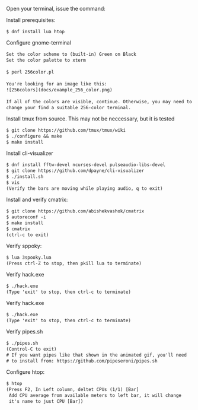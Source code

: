 Open your terminal, issue the command:


Install prerequisites:

    $ dnf install lua htop

Configure gnome-terminal

    Set the color scheme to (built-in) Green on Black
    Set the color palette to xterm

    $ perl 256color.pl

    You're looking for an image like this:
    ![256colors](docs/example_256_color.png)
    
    If all of the colors are visible, continue. Otherwise, you may need to
    change your find a suitable 256-color terminal.

Install tmux from source. This may not be neccessary, but it is tested

    $ git clone https://github.com/tmux/tmux/wiki
    $ ./configure && make
    $ make install

Install cli-visualizer

    $ dnf install fftw-devel ncurses-devel pulseaudio-libs-devel
    $ git clone https://github.com/dpayne/cli-visualizer
    $ ./install.sh
    $ vis
    (Verify the bars are moving while playing audio, q to exit)

Install and verify cmatrix:

    $ git clone https://github.com/abishekvashok/cmatrix
    $ autoreconf -i
    $ make install
    $ cmatrix
    (ctrl-c to exit)



Verify sppoky:

    $ lua 3spooky.lua 
    (Press ctrl-Z to stop, then pkill lua to terminate)

Verify hack.exe
    
    $ ./hack.exe
    (Type 'exit' to stop, then ctrl-c to terminate)

Verify hack.exe
    
    $ ./hack.exe
    (Type 'exit' to stop, then ctrl-c to terminate)

Verify pipes.sh

    $ ./pipes.sh
    (Control-C to exit)
    # If you want pipes like that shown in the animated gif, you'll need
    # to install from: https://github.com/pipeseroni/pipes.sh

Configure htop:

    $ htop
    (Press F2, In Left column, deltet CPUs (1/1) [Bar]
     Add CPU average from available meters to left bar, it will change
     it's name to just CPU [Bar])

